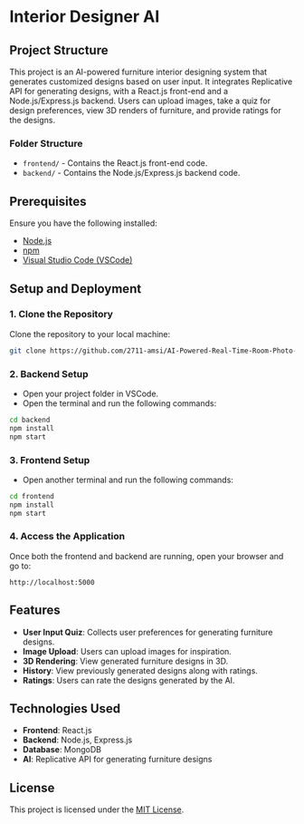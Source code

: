 # Interior Designer AI

## Project Structure
This project is an AI-powered furniture interior designing system that generates customized designs based on user input. It integrates Replicative API for generating designs, with a React.js front-end and a Node.js/Express.js backend. Users can upload images, take a quiz for design preferences, view 3D renders of furniture, and provide ratings for the designs.

### Folder Structure
- `frontend/` - Contains the React.js front-end code.
- `backend/` - Contains the Node.js/Express.js backend code.

## Prerequisites
Ensure you have the following installed:
- [Node.js](https://nodejs.org/)
- [npm](https://www.npmjs.com/)
- [Visual Studio Code (VSCode)](https://code.visualstudio.com/)

## Setup and Deployment

### 1. Clone the Repository
Clone the repository to your local machine:
```bash
git clone https://github.com/2711-amsi/AI-Powered-Real-Time-Room-Photo-Interior-Design-Generator.git
```

### 2. Backend Setup
- Open your project folder in VSCode.
- Open the terminal and run the following commands:
```bash
cd backend
npm install
npm start
```

### 3. Frontend Setup
- Open another terminal and run the following commands:
```bash
cd frontend
npm install
npm start
```

### 4. Access the Application
Once both the frontend and backend are running, open your browser and go to:
```
http://localhost:5000
```

## Features
- **User Input Quiz**: Collects user preferences for generating furniture designs.
- **Image Upload**: Users can upload images for inspiration.
- **3D Rendering**: View generated furniture designs in 3D.
- **History**: View previously generated designs along with ratings.
- **Ratings**: Users can rate the designs generated by the AI.

## Technologies Used
- **Frontend**: React.js
- **Backend**: Node.js, Express.js
- **Database**: MongoDB
- **AI**: Replicative API for generating furniture designs

## License
This project is licensed under the [MIT License](LICENSE).
